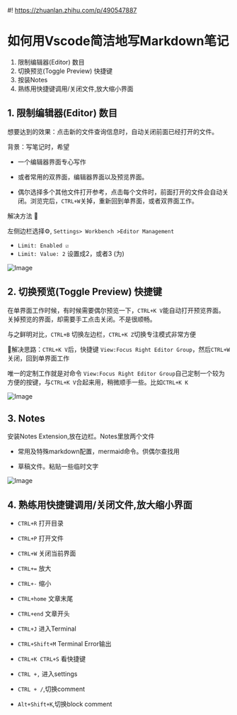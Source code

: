#! https://zhuanlan.zhihu.com/p/490547887

# 如何用Vscode简洁地写Markdown笔记

1. 限制编辑器(Editor) 数目
2. 切换预览(Toggle Preview) 快捷键
3. 按装Notes
4. 熟练用快捷键调用/关闭文件,放大缩小界面

## 1. 限制编辑器(Editor) 数目

想要达到的效果：点击新的文件查询信息时，自动关闭前面已经打开的文件。

背景：写笔记时，希望

- 一个编辑器界面专心写作

- 或者常用的双界面，编辑器界面以及预览界面。

- 偶尔选择多个其他文件打开参考，点击每个文件时，前面打开的文件会自动关闭。浏览完后，`CTRL+W`关掉，重新回到单界面，或者双界面工作。

解决方法 📝

左侧边栏选择⚙️, `Settings> Workbench >Editor Management`

- `Limit: Enabled ☑️`
- `Limit: Value: 2` 设置成2，或者3 (为)

![Image](https://pic4.zhimg.com/80/v2-fb6ed8d07287a30001981fdd0adb5019.png)

## 2. 切换预览(Toggle Preview) 快捷键

在单界面工作时候，有时候需要偶尔预览一下，`CTRL+K V`能自动打开预览界面。关掉预览的界面，却需要手工点击关闭。不是很顺畅。

与之鲜明对比，`CTRL+B` 切换左边栏，`CTRL+K Z`切换专注模式非常方便

📝解决思路：`CTRL+K V`后，快捷键 `View:Focus Right Editor Group`，然后`CTRL+W`关闭，回到单界面工作

唯一的定制工作就是对命令 `View:Focus Right Editor Group`自己定制一个较为方便的按键，与`CTRL+K V`合起来用，稍微顺手一些。比如`CTRL+K K`

![Image](https://pic4.zhimg.com/80/v2-5594a790f3804c62458298fc191370c2.png)

## 3. Notes

安装Notes Extension,放在边栏。Notes里放两个文件

- 常用及特殊markdown配置，mermaid命令。供偶尔查找用

- 草稿文件。粘贴一些临时文字

![Image](https://pic4.zhimg.com/80/v2-1adff2b072eca877f653327a5e009651.png)

## 4. 熟练用快捷键调用/关闭文件,放大缩小界面

- `CTRL+R` 打开目录

- `CTRL+P` 打开文件

- `CTRL+W` 关闭当前界面

- `CTRL+=`  放大

- `CTRL+-`  缩小

- `CTRL+home` 文章末尾

- `CTRL+end` 文章开头

- `CTRL+J`  进入Terminal

- `CTRL+Shift+M` Terminal Error输出

- `CTRL+K CTRL+S` 看快捷键

- `CTRL +,` 进入settings

- `CTRL + /`,切换comment

- `Alt+Shift+K`,切换block comment
